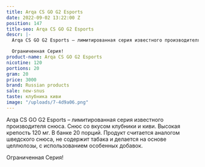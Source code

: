 ```yaml
---
title: Arqa CS GO G2 Esports
date: 2022-09-02 13:22:00 Z
position: 147
title-seo: Arqa CS GO G2 Esports
descr: |-
  Arqa CS GO G2 Esports – лимитированная серия известного производителя снюса. Снюс со вкусом голубики и черники. Высокая крепость 120 мг. В банке 20 порций. Продукт считается аналогом шведского снюса, не содержит табака и делается на основе целлюлозы, с использованием особенных добавок.

  Ограниченная Серия!
product-name: Arqa CS GO G2 Esports
nicotine: 120
portions: 20
gram: 20
price: 3000
brand: Russian products
sale: new-snus
taste: клубника киви
image: "/uploads/7-4d9a06.png"
---
```


Arqa CS GO G2 Esports – лимитированная серия известного производителя снюса. Снюс со вкусом клубники и киви. Высокая крепость 120 мг. В банке 20 порций. Продукт считается аналогом шведского снюса, не содержит табака и делается на основе целлюлозы, с использованием особенных добавок.

Ограниченная Серия!